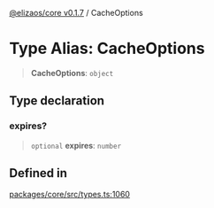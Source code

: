 [@elizaos/core v0.1.7](../index.md) / CacheOptions

# Type Alias: CacheOptions

> **CacheOptions**: `object`

## Type declaration

### expires?

> `optional` **expires**: `number`

## Defined in

[packages/core/src/types.ts:1060](https://github.com/elizaOS/eliza/blob/main/packages/core/src/types.ts#L1060)

